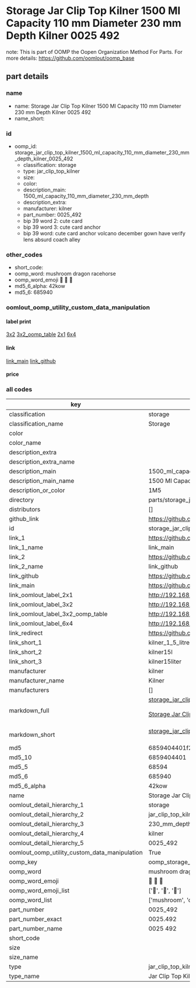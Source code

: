 # Storage Jar Clip Top Kilner 1500 Ml Capacity 110 mm Diameter 230 mm Depth Kilner 0025 492  

note: This is part of OOMP the Oopen Organization Method For Parts. For more details: https://github.com/oomlout/oomp_base

##  part details
  







### name
* name: Storage Jar Clip Top Kilner 1500 Ml Capacity 110 mm Diameter 230 mm Depth Kilner 0025 492
* name_short: 
### id
* oomp_id: storage_jar_clip_top_kilner_1500_ml_capacity_110_mm_diameter_230_mm_depth_kilner_0025_492
  * classification: storage
  * type: jar_clip_top_kilner
  * size: 
  * color: 
  * description_main: 1500_ml_capacity_110_mm_diameter_230_mm_depth
  * description_extra: 
  * manufacturer: kilner
  * part_number: 0025_492
  * bip 39 word 2: cute card
  * bip 39 word 3: cute card anchor
  * bip 39 word: cute card anchor volcano december gown have verify lens absurd coach alley

### other_codes
* short_code: 
* oomp_word: mushroom dragon racehorse
* oomp_word_emoji :mushroom: :dragon: :racehorse:
* md5_6_alpha: 42kow
* md5_6: 685940






### oomlout_oomp_utility_custom_data_manipulation
#### label print
[3x2](http://192.168.1.245:1112/?label=oomp%2042kow)
[3x2_oomp_table](http://192.168.1.108:1112/?label=oomp%2042kow)
[2x1](http://192.168.1.242:1112/?label=oomp%2042kow)
[6x4](http://192.168.1.55:1112/?label=oomp%2042kow)    

#### link

[link_main](https://github.com/oomlout/oomlout_oomp_version_1_messy/tree/main/parts/storage_jar_clip_top_kilner_1500_ml_capacity_110_mm_diameter_230_mm_depth_kilner_0025_492) [link_github](https://github.com/oomlout/oomlout_oomp_version_1_messy/tree/main/parts/storage_jar_clip_top_kilner_1500_ml_capacity_110_mm_diameter_230_mm_depth_kilner_0025_492)                             

#### price







### all codes 
| key | value |  
| --- | --- |  
| classification | storage |  
| classification_name | Storage |  
| color |  |  
| color_name |  |  
| description_extra |  |  
| description_extra_name |  |  
| description_main | 1500_ml_capacity_110_mm_diameter_230_mm_depth |  
| description_main_name | 1500 Ml Capacity 110 mm Diameter 230 mm Depth |  
| description_or_color | 1M5 |  
| directory | parts/storage_jar_clip_top_kilner_1500_ml_capacity_110_mm_diameter_230_mm_depth_kilner_0025_492 |  
| distributors | [] |  
| github_link | https://github.com/oomlout/oomlout_oomp_part_src/tree/main/parts/storage_jar_clip_top_kilner_1500_ml_capacity_110_mm_diameter_230_mm_depth_kilner_0025_492 |  
| id | storage_jar_clip_top_kilner_1500_ml_capacity_110_mm_diameter_230_mm_depth_kilner_0025_492 |  
| link_1 | https://github.com/oomlout/oomlout_oomp_version_1_messy/tree/main/parts/storage_jar_clip_top_kilner_1500_ml_capacity_110_mm_diameter_230_mm_depth_kilner_0025_492 |  
| link_1_name | link_main |  
| link_2 | https://github.com/oomlout/oomlout_oomp_version_1_messy/tree/main/parts/storage_jar_clip_top_kilner_1500_ml_capacity_110_mm_diameter_230_mm_depth_kilner_0025_492 |  
| link_2_name | link_github |  
| link_github | https://github.com/oomlout/oomlout_oomp_version_1_messy/tree/main/parts/storage_jar_clip_top_kilner_1500_ml_capacity_110_mm_diameter_230_mm_depth_kilner_0025_492 |  
| link_main | https://github.com/oomlout/oomlout_oomp_version_1_messy/tree/main/parts/storage_jar_clip_top_kilner_1500_ml_capacity_110_mm_diameter_230_mm_depth_kilner_0025_492 |  
| link_oomlout_label_2x1 | http://192.168.1.242:1112/?label=oomp%2042kow |  
| link_oomlout_label_3x2 | http://192.168.1.245:1112/?label=oomp%2042kow |  
| link_oomlout_label_3x2_oomp_table | http://192.168.1.108:1112/?label=oomp%2042kow |  
| link_oomlout_label_6x4 | http://192.168.1.55:1112/?label=oomp%2042kow |  
| link_redirect | https://github.com/oomlout/oomlout_oomp_version_1_messy/tree/main/parts/storage_jar_clip_top_kilner_1500_ml_capacity_110_mm_diameter_230_mm_depth_kilner_0025_492 |  
| link_short_1 | kilner_1_5_litre |  
| link_short_2 | kilner15l |  
| link_short_3 | kilner15liter |  
| manufacturer | kilner |  
| manufacturer_name | Kilner |  
| manufacturers | [] |  
| markdown_full | [storage_jar_clip_top_kilner_1500_ml_capacity_110_mm_diameter_230_mm_depth_kilner_0025_492](none)<br>[](none)<br>[Storage Jar Clip Top Kilner 1500 Ml Capacity 110 Mm Diameter 230 Mm Depth Kilner 0025 492](none)<br><br> |  
| markdown_short | [storage_jar_clip_top_kilner_1500_ml_capacity_110_mm_diameter_230_mm_depth_kilner_0025_492](none)<br><br> |  
| md5 | 6859404401f2ad35949c5f5a10c8a1b5 |  
| md5_10 | 6859404401 |  
| md5_5 | 68594 |  
| md5_6 | 685940 |  
| md5_6_alpha | 42kow |  
| name | Storage Jar Clip Top Kilner 1500 Ml Capacity 110 mm Diameter 230 mm Depth Kilner 0025 492 |  
| oomlout_detail_hierarchy_1 | storage |  
| oomlout_detail_hierarchy_2 | jar_clip_top_kilner |  
| oomlout_detail_hierarchy_3 | 230_mm_depth |  
| oomlout_detail_hierarchy_4 | kilner |  
| oomlout_detail_hierarchy_5 | 0025_492 |  
| oomlout_oomp_utility_custom_data_manipulation | True |  
| oomp_key | oomp_storage_jar_clip_top_kilner_1500_ml_capacity_110_mm_diameter_230_mm_depth_kilner_0025_492 |  
| oomp_word | mushroom dragon racehorse |  
| oomp_word_emoji | :mushroom: :dragon: :racehorse: |  
| oomp_word_emoji_list | [':mushroom:', ':dragon:', ':racehorse:'] |  
| oomp_word_list | ['mushroom', 'dragon', 'racehorse'] |  
| part_number | 0025_492 |  
| part_number_exact | 0025.492 |  
| part_number_name | 0025 492 |  
| short_code |  |  
| size |  |  
| size_name |  |  
| type | jar_clip_top_kilner |  
| type_name | Jar Clip Top Kilner |  
